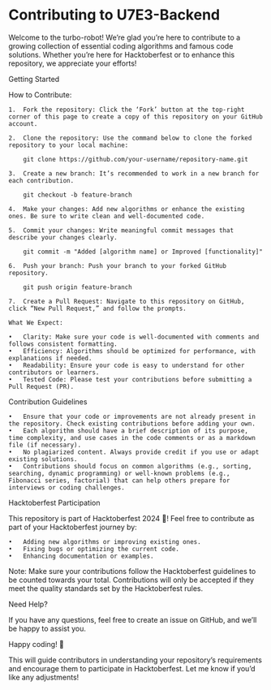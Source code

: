 # Contributing to U7E3-Backend

Welcome to the turbo-robot! We’re glad you’re here to contribute to a growing collection of essential coding algorithms and famous code solutions. Whether you’re here for Hacktoberfest or to enhance this repository, we appreciate your efforts!

Getting Started

How to Contribute:

	1.	Fork the repository: Click the ‘Fork’ button at the top-right corner of this page to create a copy of this repository on your GitHub account.

	2.	Clone the repository: Use the command below to clone the forked repository to your local machine:

        git clone https://github.com/your-username/repository-name.git

    3.  Create a new branch: It’s recommended to work in a new branch for each contribution.

        git checkout -b feature-branch

    4.  Make your changes: Add new algorithms or enhance the existing ones. Be sure to write clean and well-documented code.

	5.	Commit your changes: Write meaningful commit messages that describe your changes clearly.

        git commit -m "Added [algorithm name] or Improved [functionality]"

    6.  Push your branch: Push your branch to your forked GitHub repository.
    
        git push origin feature-branch

    7.	Create a Pull Request: Navigate to this repository on GitHub, click “New Pull Request,” and follow the prompts.

    What We Expect:

	•	Clarity: Make sure your code is well-documented with comments and follows consistent formatting.
	•	Efficiency: Algorithms should be optimized for performance, with explanations if needed.
	•	Readability: Ensure your code is easy to understand for other contributors or learners.
	•	Tested Code: Please test your contributions before submitting a Pull Request (PR).

Contribution Guidelines

	•	Ensure that your code or improvements are not already present in the repository. Check existing contributions before adding your own.
	•	Each algorithm should have a brief description of its purpose, time complexity, and use cases in the code comments or as a markdown file (if necessary).
	•	No plagiarized content. Always provide credit if you use or adapt existing solutions.
	•	Contributions should focus on common algorithms (e.g., sorting, searching, dynamic programming) or well-known problems (e.g., Fibonacci series, factorial) that can help others prepare for interviews or coding challenges.

Hacktoberfest Participation

This repository is part of Hacktoberfest 2024 🎉! Feel free to contribute as part of your Hacktoberfest journey by:

	•	Adding new algorithms or improving existing ones.
	•	Fixing bugs or optimizing the current code.
	•	Enhancing documentation or examples.

Note: Make sure your contributions follow the Hacktoberfest guidelines to be counted towards your total. Contributions will only be accepted if they meet the quality standards set by the Hacktoberfest rules.


Need Help?

If you have any questions, feel free to create an issue on GitHub, and we’ll be happy to assist you.

Happy coding! 🚀

This will guide contributors in understanding your repository’s requirements and encourage them to participate in Hacktoberfest. Let me know if you’d like any adjustments!
